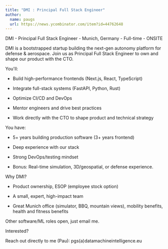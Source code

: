 ```yaml
---
title: "DMI : Principal Full Stack Engineer"
author:
  name: paugs
  url: https://news.ycombinator.com/item?id=44762648
---
```

DMI - Principal Full Stack Engineer - Munich, Germany - Full-time - ONSITE

DMI is a bootstrapped startup building the next-gen autonomy platform for defense &amp; aerospace. Join us as Principal Full Stack Engineer to own and shape our product with the CTO.

You&#x27;ll:

* Build high-performance frontends (Next.js, React, TypeScript)

* Integrate full-stack systems (FastAPI, Python, Rust)

* Optimize CI&#x2F;CD and DevOps

* Mentor engineers and drive best practices

* Work directly with the CTO to shape product and technical strategy

You have:

* 5+ years building production software (3+ years frontend)

* Deep experience with our stack

* Strong DevOps&#x2F;testing mindset

* Bonus: Real-time simulation, 3D&#x2F;geospatial, or defense experience.

Why DMI?

* Product ownership, ESOP (employee stock option)

* A small, expert, high-impact team

* Great Munich office (simulator, BBQ, mountain views), mobility benefits, health and fitness benefits

Other software&#x2F;ML roles open, just email me.

Interested?

Reach out directly to me (Pau): pgs(a)datamachineintelligence.eu
<JobApplication />
